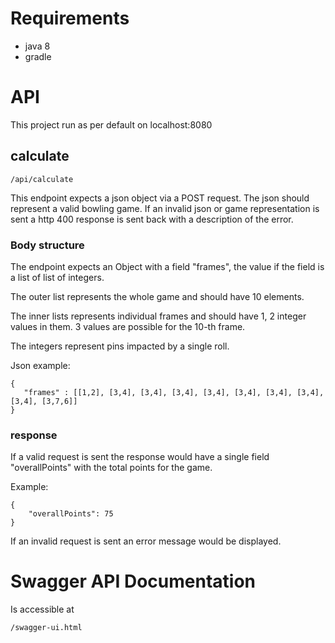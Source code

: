 # Requirements

- java 8
- gradle

# API

This project run as per default on localhost:8080

## calculate

    /api/calculate

This endpoint expects a json object via a POST request. The json should represent a valid bowling game. 
If an invalid json or game representation is sent a http 400 response is sent back with a description of the error.

### Body structure

The endpoint expects an Object with a field "frames", the value if the field is a list of list of integers. 

The outer list represents the whole game and should have 10 elements.

The inner lists represents individual frames and should have 1, 2 integer values in them. 
3 values are possible for the 10-th frame.

The integers represent pins impacted by a single roll.

Json example:

    {
       "frames" : [[1,2], [3,4], [3,4], [3,4], [3,4], [3,4], [3,4], [3,4], [3,4], [3,7,6]]  
    }

### response

If a valid request is sent the response would have a single field "overallPoints" with the total points for the game.

Example:

    {
        "overallPoints": 75
    }


If an invalid request is sent an error message would be displayed.

# Swagger API Documentation
Is accessible at 

    /swagger-ui.html
